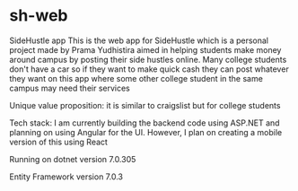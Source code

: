 # sh-web

SideHustle app
This is the web app for SideHustle which is a personal project made by Prama Yudhistira aimed in helping students make money around campus by posting their side hustles online. Many college students don't have a car so if they want to make quick cash they can post whatever they want on this app where some other college student in the same campus may need their services

Unique value proposition: it is similar to craigslist but for college students

Tech stack: I am currently building the backend code using ASP.NET and planning on using Angular for the UI. However, I plan on creating a mobile version of this using React

Running on dotnet version 7.0.305

Entity Framework version 7.0.3